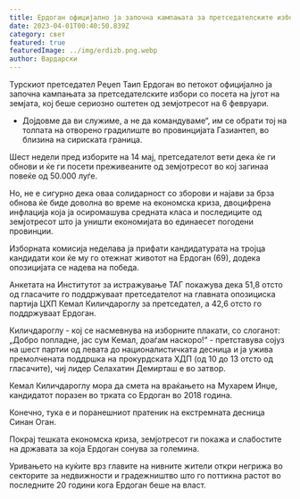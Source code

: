 ```yaml
---
title: Ердоган официјално ја започна кампањата за претседателските избори
date: 2023-04-01T00:40:50.839Z
category: свет
featured: true
featuredImage: ../img/erdizb.png.webp
author: Вардарски
---
```


Турскиот претседател Реџеп Таип Ердоган во петокот официјално ја започна кампањата за претседателските избори со посета на југот на земјата, кој беше сериозно оштетен од земјотресот на 6 февруари.

- Дојдовме да ви служиме, а не да командуваме“, им се обрати тој на толпата на отворено градилиште во провинцијата Газиантеп, во близина на сириската граница.

Шест недели пред изборите на 14 мај, претседателот вети дека ќе ги обнови и ќе ги посети преживеаните од земјотресот во кој загинаа повеќе од 50.000 луѓе.

Но, не е сигурно дека оваа солидарност со зборови и најави за брза обнова ќе биде доволна во време на економска криза, двоцифрена инфлација која ја осиромашува средната класа и последиците од земјотресот што ја уништи економијата во единаесет погодени провинции.

Изборната комисија неделава ја прифати кандидатурата на тројца кандидати кои ќе му го отежнат животот на Ердоган (69), додека опозицијата се надева на победа.

Анкетата на Институтот за истражување ТАГ покажува дека 51,8 отсто од гласачите го поддржуваат претседателот на главната опозициска партија ЦХП Кемал Киличдароглу за претседател, а 42,6 отсто го поддржуваат Ердоган.

Киличдароглу - кој се насмевнува на изборните плакати, со слоганот: „Добро попладне, јас сум Кемал, доаѓам наскоро!“ - претставува сојуз на шест партии од левата до националистичката десница и ја ужива премолчената поддршка на прокурдската ХДП (од 10 до 13 отсто од гласачите), чиј лидер Селахатин Демирташ е во затвор.

Кемал Киличдароглу мора да смета на враќањето на Мухарем Инџе, кандидатот поразен во трката со Ердоган во 2018 година.

Конечно, тука е и поранешниот пратеник на екстремната десница Синан Оган.

Покрај тешката економска криза, земјотресот ги покажа и слабостите на државата за која Ердоган сонува за големина.

Уривањето на куќите врз главите на нивните жители откри негрижа во секторите за недвижности и градежништво што го поттикна растот во последните 20 години кога Ердоган беше на власт.
